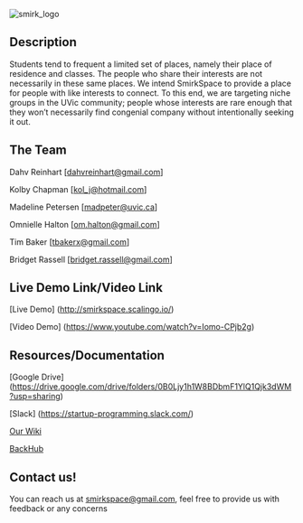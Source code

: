 
![smirk_logo](https://docs.google.com/uc?id=0Bwm6BkzE8IznOG9LT2pUOU9aWDQ)

## Description ##

Students tend to frequent a limited set of places, namely their place of residence and classes.  The people who share their interests are not necessarily in these same places.  We intend SmirkSpace to provide a place for people with like interests to connect.  To this end, we are targeting niche groups in the UVic community; people whose interests are rare enough that they won’t necessarily find congenial company without intentionally seeking it out.


## The Team ##

Dahv Reinhart [[dahvreinhart@gmail.com](mailto:dahvreinhart@gmail.com)]

Kolby Chapman [kol_j@hotmail.com]

Madeline Petersen [madpeter@uvic.ca]

Omnielle Halton [om.halton@gmail.com]

Tim Baker [tbakerx@gmail.com]

Bridget Rassell [bridget.rassell@gmail.com]

## Live Demo Link/Video Link ##

[Live Demo] (http://smirkspace.scalingo.io/)

[Video Demo] (https://www.youtube.com/watch?v=Iomo-CPjb2g)

## Resources/Documentation ##

[Google Drive] (https://drive.google.com/drive/folders/0B0Ljy1h1W8BDbmF1YlQ1Qjk3dWM?usp=sharing)

[Slack] (https://startup-programming.slack.com/)

[Our Wiki](https://github.com/smirkspace/smirkspace/wiki)

[BackHub](https://backhub.co)

## Contact us! ##
You can reach us at smirkspace@gmail.com, feel free to provide us with feedback or any concerns

